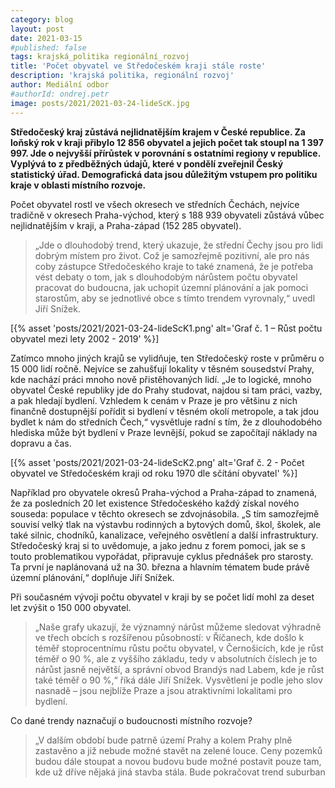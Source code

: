 ```yaml
---
category: blog
layout: post
date: 2021-03-15
#published: false
tags: krajská_politika regionální_rozvoj
title: 'Počet obyvatel ve Středočeském kraji stále roste'
description: 'krajská politika, regionální rozvoj'
author: Mediální odbor
#authorId: ondrej.petr
image: posts/2021/2021-03-24-lideScK.jpg
---
```


**Středočeský kraj zůstává nejlidnatějším krajem v České republice. Za loňský rok v kraji přibylo 12 856 obyvatel a jejich počet tak stoupl na 1 397 997. Jde o nejvyšší přírůstek 
v porovnání s ostatními regiony v republice. Vyplývá to z předběžných údajů, které v pondělí zveřejnil Český statistický úřad. Demografická data jsou důležitým vstupem pro politiku kraje 
v oblasti místního rozvoje.**

Počet obyvatel rostl ve všech okresech ve středních Čechách, nejvíce tradičně v okresech Praha-východ, který s 188 939 obyvateli zůstává vůbec nejlidnatějším v kraji, a Praha-západ 
(152 285 obyvatel). 
> „Jde o dlouhodobý trend, který ukazuje, že střední Čechy jsou pro lidi dobrým místem pro život. Což je samozřejmě pozitivní, ale pro nás coby zástupce Středočeského 
kraje to také znamená, že je potřeba vést debaty o tom, jak s dlouhodobým nárůstem počtu obyvatel pracovat do budoucna, jak uchopit územní plánování a jak pomoci starostům, aby se 
jednotlivé obce s tímto trendem vyrovnaly,“ uvedl Jiří Snížek.

[{% asset 'posts/2021/2021-03-24-lideScK1.png' alt='Graf č. 1 – Růst počtu obyvatel mezi lety 2002 - 2019' %}]

Zatímco mnoho jiných krajů se vylidňuje, ten Středočeský roste v průměru o 15 000 lidí ročně. Nejvíce se zahušťují lokality v těsném sousedství Prahy, kde nachází práci mnoho nově 
přistěhovaných lidí. „Je to logické, mnoho obyvatel České republiky jde do Prahy studovat, najdou si tam práci, vazby, a pak hledají bydlení. Vzhledem k cenám v Praze je pro většinu 
z nich finančně dostupnější pořídit si bydlení v těsném okolí metropole, a tak jdou bydlet k nám do středních Čech,“ vysvětluje radní s tím, že z dlouhodobého hlediska může být bydlení 
v Praze levnější, pokud se započítají náklady na dopravu a čas.

[{% asset 'posts/2021/2021-03-24-lideScK2.png' alt='Graf č. 2 - Počet obyvatel ve Středočeském kraji od roku 1970 dle sčítání obyvatel' %}]

Například pro obyvatele okresů Praha-východ a Praha-západ to znamená, že za posledních 20 let existence Středočeského každý získal nového souseda: populace v těchto okresech se 
zdvojnásobila. „S tím samozřejmě souvisí velký tlak na výstavbu rodinných a bytových domů, škol, školek, ale také silnic, chodníků, kanalizace, veřejného osvětlení a další infrastruktury. 
Středočeský kraj si to uvědomuje, a jako jednu z forem pomoci, jak se s touto problematikou vypořádat, připravuje cyklus přednášek pro starosty. Ta první je naplánovaná už na 30. března 
a hlavním tématem bude právě územní plánování,“ doplňuje Jiří Snížek.

Při současném vývoji počtu obyvatel v kraji by se počet lidí mohl za deset let zvýšit o 150 000 obyvatel. 
> „Naše grafy ukazují, že významný nárůst můžeme sledovat výhradně ve třech obcích s rozšířenou působností: v Říčanech, kde došlo k téměř stoprocentnímu růstu počtu obyvatel, v Černošicích, 
kde je růst téměř o 90 %, ale z vyššího základu, tedy v absolutních číslech je to nárůst jasně největší, a správní obvod Brandýs nad Labem, kde je růst také téměř o 90 %,“ říká dále Jiří Snížek. Vysvětlení je podle jeho slov nasnadě – jsou nejblíže Praze a jsou atraktivními lokalitami pro bydlení.

Co dané trendy naznačují o budoucnosti místního rozvoje? 
>„V dalším období bude patrně území Prahy a kolem Prahy plně zastavěno a již nebude možné stavět na zelené louce. Ceny pozemků budou dále stoupat a novou budovu bude možné postavit pouze 
tam, kde už dříve nějaká jiná  stavba stála. Bude pokračovat trend suburban
